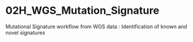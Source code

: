 # 02H_WGS_Mutation_Signature
Mutational Signature workflow from WGS data : Identification of known and novel signatures 
